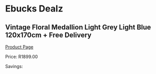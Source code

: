 
# Ebucks Dealz
## Vintage Floral Medallion Light Grey Light Blue 120x170cm + Free Delivery
[Product Page](https://www.ebucks.com/web/shop/productSelected.do?prodId=1210556505&catId=1209942441)

Price: R1899.00

Savings: 


	